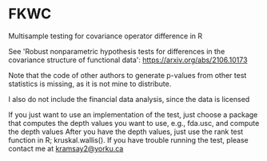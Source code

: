 # FKWC
Multisample testing for covariance operator difference in R

See 'Robust nonparametric hypothesis tests for differences in the covariance structure of functional data':  https://arxiv.org/abs/2106.10173


Note that the code of other authors to generate p-values from other test statistics is missing, as it is not mine to distribute.


I also do not include the financial data analysis, since the data is licensed


If you just want to use an implementation of the test, just choose a package that computes the depth values you want to use, e.g., fda.usc, and compute the depth values
After you have the depth values, just use the rank test function in R; kruskal.wallis(). If you have trouble running the test, please contact me at kramsay2@yorku.ca
